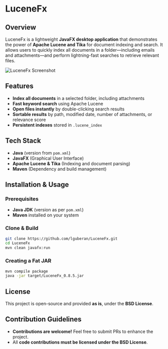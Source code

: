 # LuceneFx

## Overview
LuceneFx is a lightweight **JavaFX desktop application** that demonstrates the power of **Apache Lucene and Tika** for document indexing and search. It allows users to quickly index all documents in a folder—including emails and attachments—and perform lightning-fast searches to retrieve relevant files.

![LuceneFx Screenshot](https://github.com/user-attachments/assets/4c7856f3-22ed-4f7f-a27f-c988fb4d9cdd)

## Features
- **Index all documents** in a selected folder, including attachments
- **Fast keyword search** using Apache Lucene
- **Open files instantly** by double-clicking search results
- **Sortable results** by path, modified date, number of attachments, or relevance score
- **Persistent indexes** stored in `.lucene_index`

## Tech Stack
- **Java** (version from `pom.xml`)
- **JavaFX** (Graphical User Interface)
- **Apache Lucene & Tika** (Indexing and document parsing)
- **Maven** (Dependency and build management)

## Installation & Usage

### Prerequisites
- **Java JDK** (version as per `pom.xml`)
- **Maven** installed on your system

### Clone & Build
```sh
git clone https://github.com/lguberan/LuceneFx.git
cd LuceneFx
mvn clean javafx:run
```

### Creating a Fat JAR
```sh
mvn compile package
java -jar target/LuceneFx_0.8.5.jar
```

## License
This project is open-source and provided **as is**, under the **BSD License**.

## Contribution Guidelines
- **Contributions are welcome!** Feel free to submit PRs to enhance the project.
- All **code contributions must be licensed under the BSD License**.

